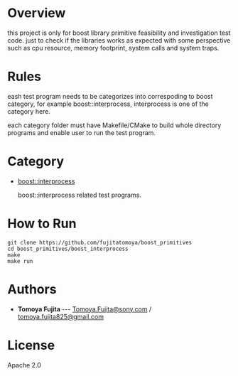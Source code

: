 # Overview

this project is only for boost library primitive feasibility and investigation test code.
just to check if the libraries works as expected with some perspective such as cpu resource, memory footprint, system calls and system traps.

# Rules

eash test program needs to be categorizes into correspoding to boost category, for example boost::interprocess, interprocess is one of the category here.

each category folder must have Makefile/CMake to build whole directory programs and enable user to run the test program.

# Category

- [boost::interprocess](./boost_interprocess)

  boost::interprocess related test programs.

# How to Run

```
git clone https://github.com/fujitatomoya/boost_primitives
cd boost_primitives/boost_interprocess
make
make run
```

# Authors

* **Tomoya Fujita** --- Tomoya.Fujita@sony.com / tomoya.fujita825@gmail.com

# License

Apache 2.0